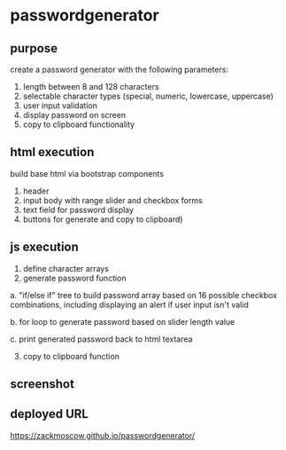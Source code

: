 # passwordgenerator

## purpose
create a password generator with the following parameters:
1. length between 8 and 128 characters
2. selectable character types (special, numeric, lowercase, uppercase)
3. user input validation
4. display password on screen
5. copy to clipboard functionality

## html execution
build base html via bootstrap components 
1. header
2. input body with range slider and checkbox forms
3. text field for password display
4. buttons for generate and copy to clipboard)

## js execution
1. define character arrays
2. generate password function

a. "if/else if" tree to build password array based on 16 possible checkbox combinations, including displaying an alert if user input isn't valid
    
b. for loop to generate password based on slider length value
   
c. print generated password back to html textarea

3. copy to clipboard function

## screenshot



## deployed URL
https://zackmoscow.github.io/passwordgenerator/



